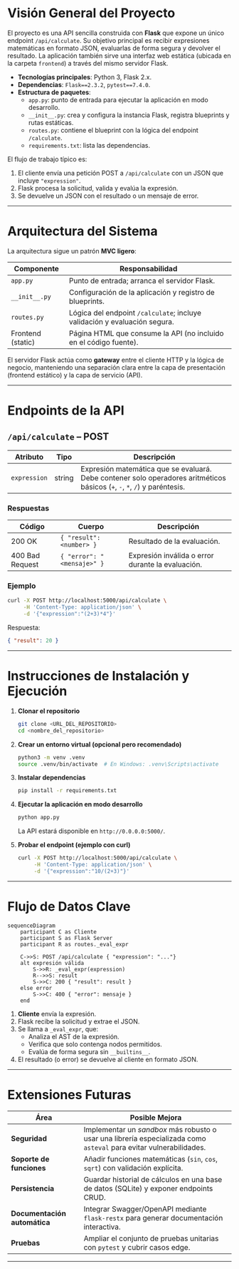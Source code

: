 # Visión General del Proyecto

El proyecto es una API sencilla construida con **Flask** que expone un único endpoint `/api/calculate`. Su objetivo principal es recibir expresiones matemáticas en formato JSON, evaluarlas de forma segura y devolver el resultado. La aplicación también sirve una interfaz web estática (ubicada en la carpeta `frontend`) a través del mismo servidor Flask.

- **Tecnologías principales**: Python 3, Flask 2.x.
- **Dependencias**: `Flask==2.3.2`, `pytest==7.4.0`.
- **Estructura de paquetes**:
  - `app.py`: punto de entrada para ejecutar la aplicación en modo desarrollo.
  - `__init__.py`: crea y configura la instancia Flask, registra blueprints y rutas estáticas.
  - `routes.py`: contiene el blueprint con la lógica del endpoint `/calculate`.
  - `requirements.txt`: lista las dependencias.

El flujo de trabajo típico es:
1. El cliente envía una petición POST a `/api/calculate` con un JSON que incluye `"expression"`.
2. Flask procesa la solicitud, valida y evalúa la expresión.
3. Se devuelve un JSON con el resultado o un mensaje de error.

---

# Arquitectura del Sistema

La arquitectura sigue un patrón **MVC ligero**:

| Componente | Responsabilidad |
|------------|-----------------|
| `app.py`   | Punto de entrada; arranca el servidor Flask. |
| `__init__.py` | Configuración de la aplicación y registro de blueprints. |
| `routes.py` | Lógica del endpoint `/calculate`; incluye validación y evaluación segura. |
| Frontend (static) | Página HTML que consume la API (no incluido en el código fuente). |

El servidor Flask actúa como **gateway** entre el cliente HTTP y la lógica de negocio, manteniendo una separación clara entre la capa de presentación (frontend estático) y la capa de servicio (API).

---

# Endpoints de la API

## `/api/calculate` – POST

| Atributo | Tipo | Descripción |
|----------|------|-------------|
| `expression` | string | Expresión matemática que se evaluará. Debe contener solo operadores aritméticos básicos (`+`, `-`, `*`, `/`) y paréntesis. |

### Respuestas

| Código | Cuerpo | Descripción |
|--------|--------|-------------|
| 200 OK | `{ "result": <number> }` | Resultado de la evaluación. |
| 400 Bad Request | `{ "error": "<mensaje>" }` | Expresión inválida o error durante la evaluación. |

### Ejemplo

```bash
curl -X POST http://localhost:5000/api/calculate \
     -H 'Content-Type: application/json' \
     -d '{"expression":"(2+3)*4"}'
```

Respuesta:

```json
{ "result": 20 }
```

---

# Instrucciones de Instalación y Ejecución

1. **Clonar el repositorio**  
   ```bash
   git clone <URL_DEL_REPOSITORIO>
   cd <nombre_del_repositorio>
   ```

2. **Crear un entorno virtual (opcional pero recomendado)**  
   ```bash
   python3 -m venv .venv
   source .venv/bin/activate  # En Windows: .venv\Scripts\activate
   ```

3. **Instalar dependencias**  
   ```bash
   pip install -r requirements.txt
   ```

4. **Ejecutar la aplicación en modo desarrollo**  
   ```bash
   python app.py
   ```
   La API estará disponible en `http://0.0.0.0:5000/`.

5. **Probar el endpoint (ejemplo con curl)**  
   ```bash
   curl -X POST http://localhost:5000/api/calculate \
        -H 'Content-Type: application/json' \
        -d '{"expression":"10/(2+3)"}'
   ```

---

# Flujo de Datos Clave

```mermaid
sequenceDiagram
    participant C as Cliente
    participant S as Flask Server
    participant R as routes._eval_expr

    C->>S: POST /api/calculate { "expression": "..."}
    alt expresión válida
        S->>R: _eval_expr(expression)
        R-->>S: result
        S->>C: 200 { "result": result }
    else error
        S->>C: 400 { "error": mensaje }
    end
```

1. **Cliente** envía la expresión.
2. Flask recibe la solicitud y extrae el JSON.
3. Se llama a `_eval_expr`, que:
   - Analiza el AST de la expresión.
   - Verifica que solo contenga nodos permitidos.
   - Evalúa de forma segura sin `__builtins__`.
4. El resultado (o error) se devuelve al cliente en formato JSON.

---

# Extensiones Futuras

| Área | Posible Mejora |
|------|----------------|
| **Seguridad** | Implementar un *sandbox* más robusto o usar una librería especializada como `asteval` para evitar vulnerabilidades. |
| **Soporte de funciones** | Añadir funciones matemáticas (`sin`, `cos`, `sqrt`) con validación explícita. |
| **Persistencia** | Guardar historial de cálculos en una base de datos (SQLite) y exponer endpoints CRUD. |
| **Documentación automática** | Integrar Swagger/OpenAPI mediante `flask-restx` para generar documentación interactiva. |
| **Pruebas** | Ampliar el conjunto de pruebas unitarias con `pytest` y cubrir casos edge. |

---